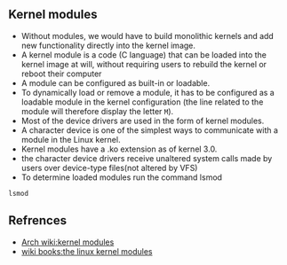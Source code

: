 ## Kernel modules
- Without modules, we would have to build monolithic kernels and add new functionality directly into the kernel image.
- A kernel module is a code (C language) that can be loaded into the kernel image at will, without requiring users to rebuild the kernel or reboot their computer
- A module can be configured as built-in or loadable.
- To dynamically load or remove a module, it has to be configured as a loadable module in the kernel configuration (the line related to the module will therefore display the letter `M`).
- Most of the device drivers are used in the form of kernel modules.
- A character device is one of the simplest ways to communicate with a module in the Linux kernel.
- Kernel modules have a .ko extension as of kernel 3.0. 
- the character device drivers receive unaltered system calls made by users over device-type files(not altered by VFS)
- To determine loaded modules run the command lsmod
```shell
lsmod
```


## Refrences
- [Arch wiki:kernel modules](https://wiki.archlinux.org/title/Kernel_module)
- [wiki books:the linux kernel modules](https://en.wikibooks.org/wiki/The_Linux_Kernel/Modules)
